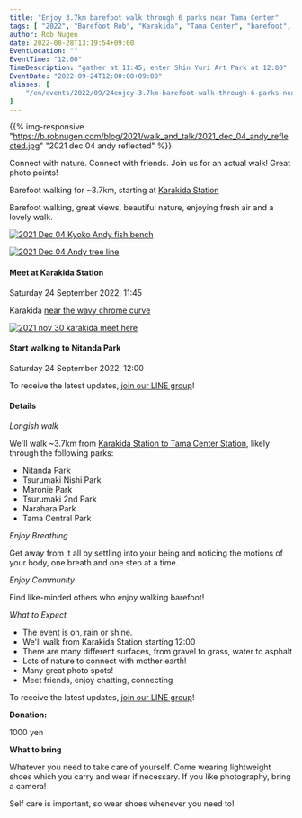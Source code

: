 ```yaml
---
title: "Enjoy 3.7km barefoot walk through 6 parks near Tama Center"
tags: [ "2022", "Barefoot Rob", "Karakida", "Tama Center", "barefoot", "event", "september", "walk", "はだし", "唐木田駅", "多摩センター駅", "裸足のロブ" ]
author: Rob Nugen
date: 2022-08-28T13:19:54+09:00
EventLocation: ""
EventTime: "12:00"
TimeDescription: "gather at 11:45; enter Shin Yuri Art Park at 12:00"
EventDate: "2022-09-24T12:00:00+09:00"
aliases: [
    "/en/events/2022/09/24enjoy-3.7km-barefoot-walk-through-6-parks-near-tama-center",
]
---
```


{{% img-responsive "https://b.robnugen.com/blog/2021/walk_and_talk/2021_dec_04_andy_reflected.jpg" "2021 dec 04 andy reflected" %}}

Connect with nature. Connect with friends.
Join us for an actual walk!  Great photo points!

Barefoot walking for ~3.7km, starting at [Karakida Station](https://goo.gl/maps/DENh4ZpPHre5L8Lc7)

Barefoot walking, great views, beautiful nature, enjoying fresh air and a lovely walk.

[![2021 Dec 04 Kyoko Andy fish bench](//b.robnugen.com/blog/2021/walk_and_talk/thumbs/2021_dec_04_kyoko_andy_fish_bench.jpg)](//b.robnugen.com/blog/2021/walk_and_talk/2021_dec_04_kyoko_andy_fish_bench.jpg)

[![2021 Dec 04 Andy tree line](//b.robnugen.com/blog/2021/walk_and_talk/thumbs/2021_dec_04_andy_tree_line.jpg)](//b.robnugen.com/blog/2021/walk_and_talk/2021_dec_04_andy_tree_line.jpg)

#### Meet at Karakida Station

Saturday 24 September 2022, 11:45

Karakida [near the wavy chrome curve](https://goo.gl/maps/DENh4ZpPHre5L8Lc7)

[![2021 nov 30 karakida meet here](//b.robnugen.com/blog/2021/walk_and_talk/thumbs/2021_nov_30_karakida_meet_here.jpg)](//b.robnugen.com/blog/2021/walk_and_talk/2021_nov_30_karakida_meet_here.jpg)

#### Start walking to Nitanda Park

Saturday 24 September 2022, 12:00

To receive the latest updates, [join our LINE group](/contact/)!

#### Details

*Longish walk*

We'll walk ~3.7km from [Karakida Station to Tama Center Station](https://goo.gl/maps/diH14KkkkcAURACV8), likely through the following parks:

* Nitanda Park
* Tsurumaki Nishi Park
* Maronie Park
* Tsurumaki 2nd Park
* Narahara Park
* Tama Central Park

*Enjoy Breathing*

Get away from it all by settling into your being and noticing the
motions of your body, one breath and one step at a time.

*Enjoy Community*

Find like-minded others who enjoy walking barefoot!

*What to Expect*

* The event is on, rain or shine.
* We'll walk from Karakida Station starting 12:00
* There are many different surfaces, from gravel to grass, water to asphalt
* Lots of nature to connect with mother earth!
* Many great photo spots!
* Meet friends, enjoy chatting, connecting

To receive the latest updates, [join our LINE group](/contact/)!

**Donation:**

1000 yen

**What to bring**

Whatever you need to take care of yourself.  Come wearing lightweight
shoes which you carry and wear if necessary.
If you like photography, bring a camera!

Self care is important, so wear shoes whenever you need to!
